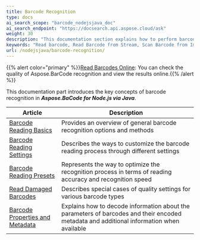 ```yaml
---
title: Barcode Recognition
type: docs
ai_search_scope: "barcode_nodejsjava_doc"
ai_search_endpoint: "https://docsearch.api.aspose.cloud/ask"
weight: 30
description: "This documentation section explains how to perform barcode recognition in Aspose.BarCode for Node.js via Java"
keywords: "Read barcode, Read Barcode from Stream, Scan Barcode from Image, Many Barcodes in One Image, Read PDF417 Barcode, Aspose.BarCode, Read Barcodes in Node.js"
url: /nodejsjava/barcode-recognition/
---
```

{{% alert color="primary" %}}[Read Barcodes Online](https://products.aspose.app/barcode/recognize): You can check the quality of Aspose.BarCode recognition and view the results online.{{% /alert %}}

This documentation part introduces the key concepts of barcode recognition in ***Aspose.BaCode for Node.js via Java***.
   
|Article|Description|
|---|---|
|[Barcode Reading Basics](/barcode/nodejsjava/barcode-reading-basics/)|Provides an overview of general barcode recognition options and methods|
|[Barcode Reading Settings](/barcode/nodejsjava/barcode-reading-settings/)|Describes the ways to customize the barcode reading process through different settings|
|[Barcode Reading Presets](/barcode/nodejsjava/barcode-reading-presets/)|Represents the way to optimize the recognition process in terms of reading accuracy and recognition speed|
|[Read Damaged Barcodes](/barcode/nodejsjava/read-damaged-barcodes/)|Describes special cases of quality settings for various barcode types|
|[Barcode Properties and Metadata](/barcode/nodejsjava/read-barcode-properties/)|Explains how to decode information about the parameters of barcodes and their encoded metadata and additional information when available|
    